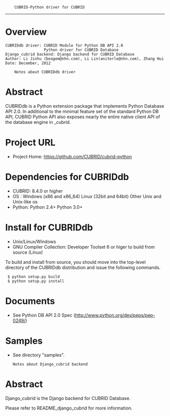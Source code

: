         CUBRID-Python driver for CUBRID
------------------------------------------------------------------------------------------

Overview
========
```
CUBRIDdb driver: CUBRID Module for Python DB API 2.0
                 Python driver for CUBRID Database
Django_cubrid backend: Django backend for CUBRID Database
Author: Li Jinhu (beagem@nhn.com), Li Lin(aniterle@nhn.com), Zhang Hui
Date: December, 2012
```

        Notes about CUBRIDdb driver

Abstract
========
  CUBRIDdb is a Python extension package that implements Python Database API 2.0.
  In additional to the minimal feature set of the standard Python DB API, 
  CUBRID Python API also exposes nearly the entire native client API of the 
  database engine in _cubrid.


Project URL
===========
  * Project Home: https://github.com/CUBRID/cubrid-python

Dependencies for CUBRIDdb
=========================
  * CUBRID: 8.4.0 or higher
  * OS    : Windows (x86 and x86_64)
            Linux (32bit and 64bit)
            Other Unix and Unix-like os
  * Python: Python 2.4+
            Python 3.0+

Install for CUBRIDdb
====================
  * Unix/Linux/Windows
  * GNU Compiler Collection: Developer Toolset 6 or higer to build from source (Linux)

  To build and install from source, you should move into the top-level directory 
  of the CUBRIDdb distribution and issue the following commands.
 ``` 
  $ python setup.py build
  $ python setup.py install
```
Documents
=========
  * See Python DB API 2.0 Spec (http://www.python.org/dev/peps/pep-0249/)
 
Samples
=======
  * See directory "samples".


        Notes about Django_cubrid backend

Abstract
========
  Django_cubrid is the Django backend for CUBRID Database.

  Please refer to README_django_cubrid for more information.
